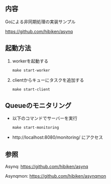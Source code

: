 ## 内容

Goによる非同期処理の実装サンプル

https://github.com/hibiken/asynq

## 起動方法

1. workerを起動する
   ```
   make start-worker
   ```

2. clientからキューにタスクを追加する

   ```
   make start-client
   ```


## Queueのモニタリング

- 以下のコマンドでサーバーを実行

   ```
   make start-monitoring
   ```

- http://localhost:8080/monitoring/ にアクセス

## 参照

Asynq: https://github.com/hibiken/asynq

Asynqmon: https://github.com/hibiken/asynqmon
